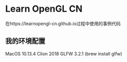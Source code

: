 # Learn OpenGL CN

在https://learnopengl-cn.github.io过程中使用的事例代码

## 我的环境配置
MacOS 10.13.4
Clion 2018
GLFW 3.2.1 (brew install glfw)


